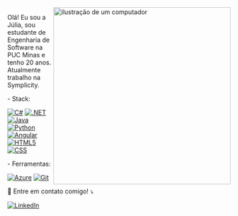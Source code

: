 <img src="https://raw.githubusercontent.com/MicaelliMedeiros/micaellimedeiros/master/image/computer-illustration.png" alt="ilustração de um computador" min-width="400px" max-width="400px" width="400px" align="right">

<p align="left"> 
  Olá! Eu sou a Júlia, sou estudante de Engenharia de Software na PUC Minas e tenho 20 anos.<br>
  Atualmente trabalho na Symplicity.  
</p>

<p align="left">
  -  Stack: 
</p>

<p align="left">
  <a href="#" title="C#">
  <img src="https://img.shields.io/badge/C%23-239120?style=for-the-badge&logo=c-sharp&logoColor=white" alt="C#"/></a>
  <a href="#" title=".NET">
  <img src="https://img.shields.io/badge/.NET-5C2D91?style=for-the-badge&logo=.net&logoColor=white" alt=".NET"/></a>
  <a href="#" title="Java">
  <img src="https://img.shields.io/badge/Java-ED8B00?style=for-the-badge&logo=java&logoColor=white" alt="Java"/></a>
  <a href="#" title="Python">
  <img src="https://img.shields.io/badge/Python-3776AB?style=for-the-badge&logo=python&logoColor=white" alt="Python"/></a>
  <a href="#" title="Angular">
  <img src="https://img.shields.io/badge/Angular-DD0031?style=for-the-badge&logo=angular&logoColor=white" alt="Angular"/></a>
  <a href="#" title="HTML5">
  <img src="https://img.shields.io/badge/HTML5-E34F26?style=for-the-badge&logo=html5&logoColor=white" alt="HTML5"/></a>
  <a href="#" title="CSS">
  <img src="https://img.shields.io/badge/CSS-239120?&style=for-the-badge&logo=css3&logoColor=white" alt="CSS"/></a>
  
</p>


<p align="left">
  - Ferramentas: 
</p>
   <a href="#" title="Azure">
  <img src="https://img.shields.io/badge/Microsoft_Azure-0089D6?style=for-the-badge&logo=microsoft-azure&logoColor=white" alt="Azure"/></a>
   <a href="#" title="Git">
  <img src="https://img.shields.io/badge/Git-E34F26?style=for-the-badge&logo=git&logoColor=white" alt="Git"/></a>
  


<p align="left">
  💌 Entre em contato comigo! ⤵️
</p>

<p align="left">
 <a href="#" title="LinkedIn">
  <img src="https://img.shields.io/badge/-Linkedin-0e76a8?style=flat-square&logo=Linkedin&logoColor=white&link=www.linkedin.com/in/julia-vianna02" alt="LinkedIn"/></a>
 </a>
</p>

